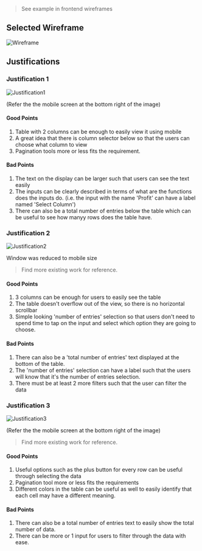 > See example in frontend wireframes

## Selected Wireframe
![Wireframe](selectedWireframes/mobile/dataViewer1.png)

## Justifications


### Justification 1
![Justification1](https://cloud.netlifyusercontent.com/assets/344dbf88-fdf9-42bb-adb4-46f01eedd629/71269050-cf33-4fc3-8445-d90bf3393315/21-designing-responsive-tables-in-wordpress.png)

(Refer the the mobile screen at the bottom right of the image)

#### Good Points
1. Table with 2 columns can be enough to easily view it using mobile
2. A great idea that there is column selector below so that the users can choose what column to view
3. Pagination tools more or less fits the requirement.

#### Bad Points
1. The text on the display can be larger such that users can see the text easily
2. The inputs can be clearly described in terms of what are the functions does the inputs do. (i.e. the input with the name 'Profit' can have a label named 'Select Column')
3. There can also be a total number of entries below the table which can be useful to see how manyy rows does the table have.

### Justification 2
![Justification2](https://codebridgeplus.com/wp-content/uploads/screenshot001.png)

Window was reduced to mobile size

> Find more existing work for reference.

#### Good Points
1. 3 columns can be enough for users to easily see the table
2. The table doesn't overflow out of the view, so there is no horizontal scrollbar
3. Simple looking 'number of entries' selection so that users don't need to spend time to tap on the input and select which option they are going to choose.

#### Bad Points
1. There can also be a 'total number of entries' text displayed at the bottom of the table.
2. The 'number of entries' selection can have a label such that the users will know that it's the number of entries selection.
3. There must be at least 2 more filters such that the user can filter the data

### Justification 3
![Justification3](https://cloud.netlifyusercontent.com/assets/344dbf88-fdf9-42bb-adb4-46f01eedd629/240b07bb-9d63-4a9b-b36e-853417a28787/16-designing-responsive-tables-in-wordpress.png)

(Refer the the mobile screen at the bottom right of the image)

> Find more existing work for reference.

#### Good Points
1. Useful options such as the plus button for every row can be useful through selecting the data
2. Pagination tool more or less fits the requirements
3. Different colors in the table can be useful as well to easily identify that each cell may have a different meaning.

#### Bad Points
1. There can also be a total number of entries text to easily show the total number of data.
2. There can be more or 1 input for users to filter through the data with ease.
